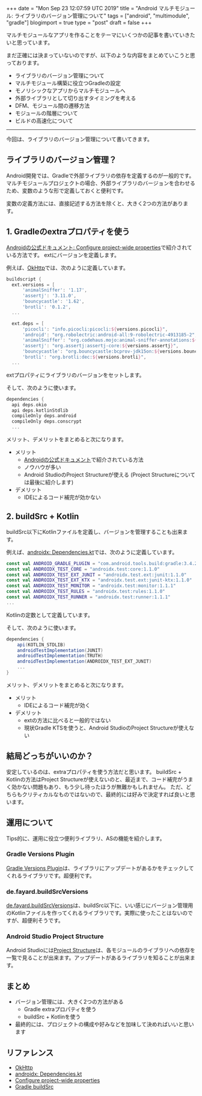 +++
date = "Mon Sep 23 12:07:59 UTC 2019"
title = "Android マルチモジュール: ライブラリのバージョン管理について"
tags = ["android", "multimodule", "gradle"]
blogimport = true
type = "post"
draft = false
+++

マルチモジュールなアプリを作ることをテーマにいくつかの記事を書いていきたいと思っています。

まだ正確には決まっていないのですが、以下のような内容をまとめていこうと思っております。

- ライブラリのバージョン管理について
- マルチモジュール構築に役立つGradleの設定
- モノリシックなアプリからマルチモジュールへ
- 外部ライブラリとして切り出すタイミングを考える
- DFM、モジュール間の遷移方法
- モジュールの階層について
- ビルドの高速化について

---

今回は、ライブラリのバージョン管理について書いてきます。

## ライブラリのバージョン管理？

Android開発では、Gradleで外部ライブラリの依存を定義するのが一般的です。マルチモジュールプロジェクトの場合、外部ライブラリのバージョンを合わせるため、変数のような形で定義しておくと便利です。

変数の定義方法には、直接記述する方法を除くと、大きく2つの方法があります。

## 1. Gradleのextraプロパティを使う

[Androidの公式ドキュメント: Configure project-wide properties](https://developer.android.com/studio/build/gradle-tips.html#configure-project-wide-properties)で紹介されている方法です。
extにバージョンを定義します。

例えば、[OkHttp](https://square.github.io/okhttp/)では、次のように定義しています。

```groovy
buildscript {
  ext.versions = [
      'animalSniffer': '1.17',
      'assertj': '3.11.0',
      'bouncycastle': '1.62',
      'brotli': '0.1.2',
  ...

  ext.deps = [
      'picocli': "info.picocli:picocli:${versions.picocli}",
      'android': "org.robolectric:android-all:9-robolectric-4913185-2",
      'animalSniffer': "org.codehaus.mojo:animal-sniffer-annotations:${versions.animalSniffer}",
      'assertj': "org.assertj:assertj-core:${versions.assertj}",
      'bouncycastle': "org.bouncycastle:bcprov-jdk15on:${versions.bouncycastle}",
      'brotli': "org.brotli:dec:${versions.brotli}",
  ...
```

extプロパティにライブラリのバージョンをセットします。

そして、次のように使います。

```groovy
dependencies {
  api deps.okio
  api deps.kotlinStdlib
  compileOnly deps.android
  compileOnly deps.conscrypt
  ...
```

メリット、デメリットをまとめると次になります。

- メリット
    - [Androidの公式ドキュメント](https://developer.android.com/studio/build/gradle-tips.html#configure-project-wide-properties)で紹介されている方法
    - ノウハウが多い
    - Android StudioのProject Structureが使える (Project Structureについては最後に紹介します)
- デメリット
    - IDEによるコード補完が効かない

## 2. buildSrc + Kotlin

buildSrc以下にKotlinファイルを定義し、バージョンを管理することも出来ます。

例えば、[androidx: Dependencies.kt](https://android.googlesource.com/platform/frameworks/support/+/androidx-master-dev/buildSrc/src/main/kotlin/androidx/build/dependencies/Dependencies.kt)では、次のように定義しています。

```kotlin
const val ANDROID_GRADLE_PLUGIN = "com.android.tools.build:gradle:3.4.2"
const val ANDROIDX_TEST_CORE = "androidx.test:core:1.1.0"
const val ANDROIDX_TEST_EXT_JUNIT = "androidx.test.ext:junit:1.1.0"
const val ANDROIDX_TEST_EXT_KTX = "androidx.test.ext:junit-ktx:1.1.0"
const val ANDROIDX_TEST_MONITOR = "androidx.test:monitor:1.1.1"
const val ANDROIDX_TEST_RULES = "androidx.test:rules:1.1.0"
const val ANDROIDX_TEST_RUNNER = "androidx.test:runner:1.1.1"
...
```

Kotlinの定数として定義しています。

そして、次のように使います。

```groovy
dependencies {
    api(KOTLIN_STDLIB)
    androidTestImplementation(JUNIT)
    androidTestImplementation(TRUTH)
    androidTestImplementation(ANDROIDX_TEST_EXT_JUNIT)
    ...
}
```

メリット、デメリットをまとめると次になります。

- メリット
    - IDEによるコード補完が効く
- デメリット
    - extの方法に比べると一般的ではない
    - 現状Gradle KTSを使うと、Android StudioのProject Structureが使えない

## 結局どっちがいいのか？

安定しているのは、extraプロパティを使う方法だと思います。
buildSrc + Kotlinの方法はProject Structureが使えないのと、最近まで、コード補完がうまく効かない問題もあり、もう少し待ったほうが無難かもしれません。
ただ、どちらもクリティカルなものではないので、最終的には好みで決定すれば良いと思います。

## 運用について

Tips的に、運用に役立つ便利ライブラリ、ASの機能を紹介します。

### Gradle Versions Plugin

[Gradle Versions Plugin](https://github.com/ben-manes/gradle-versions-plugin)は、ライブラリにアップデートがあるかをチェックしてくれるライブラリです。超便利です。

### de.fayard.buildSrcVersions

[de.fayard.buildSrcVersions](https://github.com/jmfayard/buildSrcVersions)は、buildSrc以下に、いい感じにバージョン管理用のKotlinファイルを作ってくれるライブラリです。実際に使ったことはないのですが、超便利そうです。

### Android Studio Project Structure

Android Studioには[Project Structure](https://developer.android.com/studio/projects#ProjectStructure)は、各モジュールのライブラリへの依存を一覧で見ることが出来ます。アップデートがあるライブラリを知ることが出来ます。

## まとめ

- バージョン管理には、大きく2つの方法がある
    - Gradle extraプロパティを使う
    - buildSrc + Kotlinを使う
- 最終的には、プロジェクトの構成や好みなどを加味して決めればいいと思います

## リファレンス

- [OkHttp](https://square.github.io/okhttp/)
- [androidx: Dependencies.kt](https://android.googlesource.com/platform/frameworks/support/+/androidx-master-dev/buildSrc/src/main/kotlin/androidx/build/dependencies/Dependencies.kt)
- [Configure project-wide properties](https://developer.android.com/studio/build/gradle-tips.html#configure-project-wide-properties)
- [Gradle buildSrc](https://docs.gradle.org/current/userguide/organizing_gradle_projects.html#sec:build_sources)
